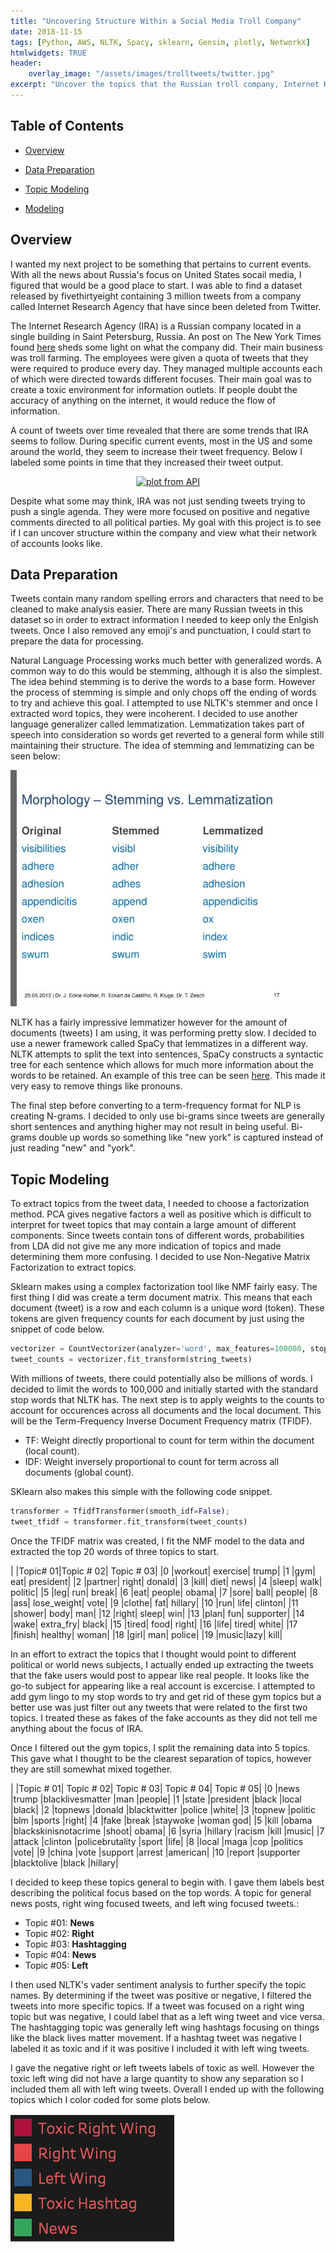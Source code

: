 ```yaml
---
title: "Uncovering Structure Within a Social Media Troll Company"
date: 2018-11-15
tags: [Python, AWS, NLTK, Spacy, sklearn, Gensim, plotly, NetworkX]
htmlwidgets: TRUE
header:
    overlay_image: "/assets/images/trolltweets/twitter.jpg"
excerpt: "Uncover the topics that the Russian troll company, Internet Research Agency (IRA), drew their attention to on Twitter"
---
```

## Table of Contents

- [Overview](#heading-1)

- [Data Preparation](#heading-2)

- [Topic Modeling](#heading-3)

- [Modeling](#heading-4)

## <a name="heading-1"></a>Overview

I wanted my next project to be something that pertains to current events. With all the news about Russia's focus on United States socail media, I figured that would be a good place to start. I was able to find a dataset released by fivethirtyeight containing 3 million tweets from a company called Internet Research Agency that have since been deleted from Twitter. 

The Internet Research Agency (IRA) is a Russian company located in a single building in Saint Petersburg, Russia. An post on The New York Times found [here](https://www.nytimes.com/2015/06/07/magazine/the-agency.html) sheds some light on what the company did. Their main business was troll farming. The employees were given a quota of tweets that they were required to produce every day. They managed multiple accounts each of which were directed towards different focuses. Their main goal was to create a toxic environment for information outlets. If people doubt the accuracy of anything on the internet, it would reduce the flow of information.

A count of tweets over time revealed that there are some trends that IRA seems to follow. During specific current events, most in the US and some around the world, they seem to increase their tweet frequency. Below I labeled some points in time that they increased their tweet output.

<div>
    <a href="https://plot.ly/~brendonh8/10/?share_key=9EMzpzpHiKiBJNpLSGlAO7" target="_blank" title="plot from API" style="display: block; text-align: center;"><img src="https://plot.ly/~brendonh8/10.png?share_key=9EMzpzpHiKiBJNpLSGlAO7" alt="plot from API" style="max-width: 100%;width: 600px;"  width="600" onerror="this.onerror=null;this.src='https://plot.ly/404.png';" /></a>
    <script data-plotly="brendonh8:10" sharekey-plotly="9EMzpzpHiKiBJNpLSGlAO7" src="https://plot.ly/embed.js" async></script>
</div>

Despite what some may think, IRA was not just sending tweets trying to push a single agenda. They were more focused on positive and negative comments directed to all political parties. My goal with this project is to see if I can uncover structure within the company and view what their network of accounts looks like.

## <a name="heading-2"></a>Data Preparation

Tweets contain many random spelling errors and characters that need to be cleaned to make analysis easier. There are many Russian tweets in this dataset so in order to extract information I needed to keep only the Enlgish tweets. Once I also removed any emoji's and punctuation, I could start to prepare the data for processing.

Natural Language Processing works much better with generalized words. A common way to do this would be stemming, although it is also the simplest. The idea behind stemming is to derive the words to a base form. However the process of stemming is simple and only chops off the ending of words to try and achieve this goal. I attempted to use NLTK's stemmer and once I extracted word topics, they were incoherent. I decided to use another language generalizer called lemmatization. Lemmatization takes part of speech into consideration so words get reverted to a general form while still maintaining their structure. The idea of stemming and lemmatizing can be seen below:

![image-center](/assets/images/trolltweets/stemlem.jpg)

NLTK has a fairly impressive lemmatizer however for the amount of documents (tweets) I am using, it was performing pretty slow. I decided to use a newer framework called SpaCy that lemmatizes in a different way. NLTK attempts to split the text into sentences, SpaCy constructs a syntactic tree for each sentence which allows for much more information about the words to be retained. An example of this tree can be seen [here](https://explosion.ai/demos/displacy). This made it very easy to remove things like pronouns. 

The final step before converting to a term-frequency format for NLP is creating N-grams. I decided to only use bi-grams since tweets are generally short sentences and anything higher may not result in being useful. Bi-grams double up words so something like "new york" is captured instead of just reading "new" and "york".

## <a name="heading-3"></a>Topic Modeling

To extract topics from the tweet data, I needed to choose a factorization method. PCA gives negative factors a well as positive which is difficult to interpret for tweet topics that may contain a large amount of different components. Since tweets contain tons of different words, probabilities from LDA did not give me any more indication of topics and made determining them more confusing. I decided to use Non-Negative Matrix Factorization to extract topics.

Sklearn makes using a complex factorization tool like NMF fairly easy. The first thing I did was create a term document matrix. This means that each document (tweet) is a row and each column is a unique word (token). These tokens are given frequency counts for each document by just using the snippet of code below.

```python
vectorizer = CountVectorizer(analyzer='word', max_features=100000, stop_words=stop_words)
tweet_counts = vectorizer.fit_transform(string_tweets)
```

With millions of tweets, there could potentially also be millions of words. I decided to limit the words to 100,000 and initially started with the standard stop words that NLTK has. The next step is to apply weights to the counts to account for occurences across all documents and the local document. This will be the Term-Frequency Inverse Document Frequency matrix (TFIDF). 

- TF: Weight directly proportional to count for term within the document (local count).
- IDF: Weight inversely proportional to count for term across all documents (global count).

SKlearn also makes this simple with the following code snippet.

```python
transformer = TfidfTransformer(smooth_idf=False);
tweet_tfidf = transformer.fit_transform(tweet_counts)
```

Once the TFIDF matrix was created, I fit the NMF model to the data and extracted the top 20 words of three topics to start. 

|  |Topic# 01|Topic # 02|  Topic # 03|
|0 |workout| exercise|  trump|
|1 |gym| eat| president|
|2 |partner| right| donald|
|3 |kill|  diet|  news|
|4 |sleep| walk|  politic|
|5 |leg| run| break|
|6 |eat| people|  obama|
|7 |sore| ball|  people|
|8 |ass| lose_weight| vote|
|9 |clothe|  fat| hillary|
|10  |run| life|  clinton|
|11  |shower|  body|  man|
|12  |right| sleep| win|
|13  |plan| fun| supporter|
|14  |wake|  extra_fry| black|
|15  |tired| food|  right|
|16  |life|  tired| white|
|17  |finish|  healthy| woman|
|18  |girl|  man| police|
|19  |music|lazy|  kill|

In an effort to extract the topics that I thought would point to different political or world news subjects, I actually ended up extracting the tweets that the fake users would post to appear like real people. It looks like the go-to subject for appearing like a real account is excercise. I attempted to add gym lingo to my stop words to try and get rid of these gym topics but a better use was just filter out any tweets that were related to the first two topics. I treated these as fakes of the fake accounts as they did not tell me anything about the focus of IRA. 

Once I filtered out the gym topics, I split the remaining data into 5 topics. This gave what I thought to be the clearest separation of topics, however they are still somewhat mixed together.

|  |Topic # 01|  Topic # 02|  Topic # 03|  Topic # 04|  Topic # 05|
|0 |news  |trump |blacklivesmatter  |man |people|
|1 |state |president |black |local |black|
|2 |topnews |donald  |blacktwitter  |police  |white|
|3 |topnew  |politic |blm |sports  |right|
|4 |fake  |break |staywoke  |woman god|
|5 |kill  |obama |blackskinisnotacrime  |shoot| obama|
|6 |syria |hillary |racism  |kill  |music|
|7 |attack  |clinton |policebrutality |sport |life|
|8 |local |maga  |cop |politics  |vote|
|9 |china |vote  |support |arrest  |american|
|10  |report  |supporter |blacktolive |black |hillary|

I decided to keep these topics general to begin with. I gave them labels best describing the political focus based on the top words. A topic for general news posts, right wing focused tweets, and left wing focused tweets.:

- Topic #01: **News**
- Topic #02: **Right**
- Topic #03: **Hashtagging**
- Topic #04: **News**
- Topic #05: **Left**

I then used NLTK's vader sentiment analysis to further specify the topic names. By determining if the tweet was positive or negative, I filtered the tweets into more specific topics. If a tweet was focused on a right wing topic but was negative, I could label that as a left wing tweet and vice versa. The hashtagging topic was generally left wing hashtags focusing on things like the black lives matter movement. If a hashtag tweet was negative I labeled it as toxic and if it was positive I included it with left wing tweets. 

I gave the negative right or left tweets labels of toxic as well. However the toxic left wing did not have a large quantity to show any separation so I included them all with left wing tweets. Overall I ended up with the following topics which I color coded for some plots below.

![image-center](/assets/images/trolltweets/legend.png)
